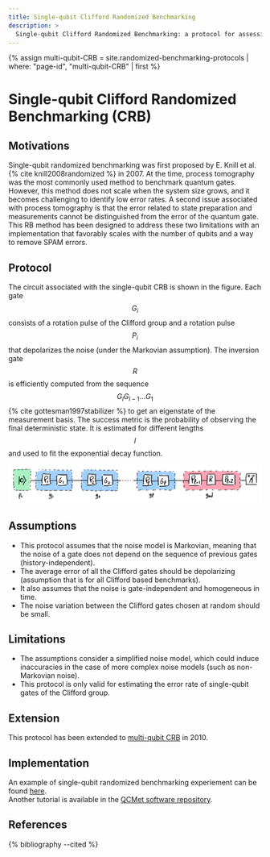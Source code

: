 ```yaml
---
title: Single-qubit Clifford Randomized Benchmarking
description: >
  Single-qubit Clifford Randomized Benchmarking: a protocol for assessing single-qubit gate errors using Clifford group sequences and exponential decay fitting.
---
```


{% assign multi-qubit-CRB = site.randomized-benchmarking-protocols | where: "page-id", "multi-qubit-CRB" | first %}

# Single-qubit Clifford Randomized Benchmarking (CRB)

## Motivations

Single-qubit randomized benchmarking was first proposed by E. Knill et al. {% cite knill2008randomized %} in 2007. At the time, process tomography was the most commonly used method to benchmark quantum gates. However, this method does not scale when the system size grows, and it becomes challenging to identify low error rates. A second issue associated with process tomography is that the error related to state preparation and measurements cannot be distinguished from the error of the quantum gate. This RB method has been designed to address these two limitations with an implementation that favorably scales with the number of qubits and a way to remove SPAM errors.

## Protocol

The circuit associated with the single-qubit CRB is shown in the figure. Each gate $$G_i$$ consists of a rotation pulse of the Clifford group and a rotation pulse $$P_i$$ that depolarizes the noise (under the Markovian assumption). The inversion gate $$R$$ is efficiently computed from the sequence $$G_lG_{l-1}...G_1$$ {% cite gottesman1997stabilizer %} to get an eigenstate of the measurement basis. The success metric is the probability of observing the final deterministic state. It is estimated for different lengths $$l$$ and used to fit the exponential decay function.

<div class="center">
  <img src="/img/system-level-benchmark/randomized/RB-clifford-single-qubit.png" class="img-medium" alt="Quantum circuit associated to the single-qubit clifford randomized benchmarking protocol"/>
</div>

## Assumptions

- This protocol assumes that the noise model is Markovian, meaning that the noise of a gate does not depend on the sequence of previous gates (history-independent).
- The average error of all the Clifford gates should be depolarizing (assumption that is for all Clifford based benchmarks).
- It also assumes that the noise is gate-independent and homogeneous in time.
- The noise variation between the Clifford gates chosen at random should be small. 

## Limitations

- The assumptions consider a simplified noise model, which could induce inaccuracies in the case of more complex noise models (such as non-Markovian noise).
- This protocol is only valid for estimating the error rate of single-qubit gates of the Clifford group.

## Extension

This protocol has been extended to <a href="{{ multi-qubit-CRB.url | prepend: site.baseurl }}" target="_blank">multi-qubit CRB</a> in 2010.

## Implementation

An example of single-qubit randomized benchmarking experiement can be found <a href="https://qiskit-community.github.io/qiskit-experiments/manuals/verification/randomized_benchmarking.html" target="_blank">here</a>.  
Another tutorial is available in the  <a href="https://gitlab.npl.co.uk/qc-metrics-and-benchmarks/qcmet/-/tree/main/tutorials/gate_execution_quality_metrics/randomized_benchmarking/clifford_randomized_benchmarking" target="_blank">QCMet software repository</a>.

## References
{% bibliography --cited %}